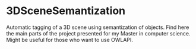 # 3DSceneSemantization
Automatic tagging of a 3D scene using semantization of objects. Find here the main parts of the project presented for my Master in computer science. Might be useful for those who want to use OWLAPI.

